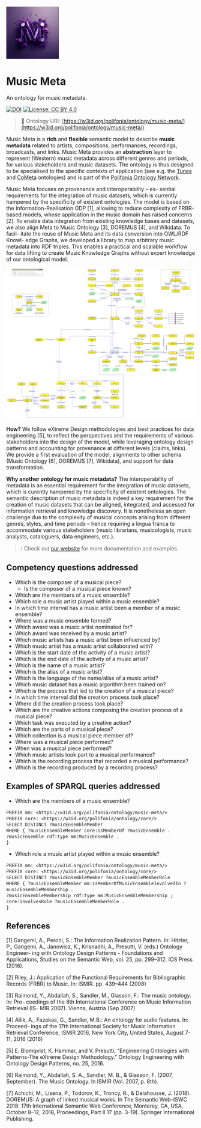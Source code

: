 <p align="left">
<img src="website/static/img/musicmeta_logo.png" width="140">
</p>

# Music Meta

An ontology for music metadata.

[![DOI](https://zenodo.org/badge/372536364.svg)](https://zenodo.org/badge/latestdoi/372536364)
[![License: CC BY 4.0](https://img.shields.io/badge/License-CC_BY_4.0-lightgrey.svg)](https://creativecommons.org/licenses/by/4.0/)

> 🔗 Ontology URI: [https://w3id.org/polifonia/ontology/music-meta/](https://w3id.org/polifonia/ontology/music-meta/)

Music Meta is a **rich** and **flexible** semantic model to describe **music metadata** related to artists, compositions, performances, recordings, broadcasts, and links. Music Meta provides an **abstraction** layer to represent (Western) music metadata across different genres and periods, for various stakeholders and music datasets. The ontology is thus designed to be specialised to the specific contexts of application (see e.g. the [Tunes](https://github.com/polifonia-project/tunes-ontology/tree/main) and [CoMeta](https://github.com/polifonia-project/cometa-ontology) ontologies) and is part of the [Polifonia Ontology Network](https://github.com/polifonia-project/ontology-network).

Music Meta focuses on provenance and interoperability – es- sential requirements for the integration of music datasets, which is currently hampered by the specificity of existent ontologies. The model is based on the Information-Realisation ODP [1], allowing to reduce complexity of FRBR-based models, whose application in the music domain has raised concerns [2].
To enable data integration from existing knowledge bases and datasets, we also align Meta to Music Ontology [3], DOREMUS [4], and Wikidata. To facil- itate the reuse of Music Meta and its data conversion into OWL/RDF Knowl- edge Graphs, we developed a library to map arbitrary music metadata into RDF triples. This enables a practical and scalable workflow for data lifting to create Music Knowledge Graphs without expert knowledge of our ontological model.

![overview](diagrams/music_meta.png)

**How?** We follow eXtreme Design methodologies and best practices for data engineering [5], to reflect the perspectives and the requirements of various stakeholders into the design of the model, while leveraging ontology design patterns and accounting for provenance at different levels (claims, links). We provide a first evaluation of the model, alignments to other schema (Music Ontology [6], DOREMUS [7], Wikidata), and support for data transformation.

**Why another ontology for music metadata?** The interoperability of metadata is an essential requirement for the integration of music datasets, which is curently hampered by the specificity of existent ontologies. The semantic description of music metadata is indeed a key requirement for the creation of music datasets that can be aligned, integrated, and accessed for information retrieval and knowledge discovery. It is nonetheless an open challenge due to the complexity of musical concepts arising from different genres, styles, and time periods – hence requiring a lingua franca to accommodate various stakeholders (music librarians, musicologists, music analysts, cataloguers, data engineers, etc.).

> :information_source: Check out [our website](https://polifonia-project.github.io/music-meta-ontology/) for more documentation and examples.

<!-- ![Overview of Music Meta](diagrams/music_meta.png) -->

## Competency questions addressed

- Which is the composer of a musical piece?
  -  Is the composer of a musical piece known?
-  Which are the members of a music ensemble?
-  Which role a music artist played within a music ensemble?
-  In which time interval has a music artist been a member of a music ensemble?
-  Where was a music ensemble formed?
-  Which award was a music artist nominated for?
-  Which award was received by a music artist?
-  Which music artists has a music artist been influenced by?
-  Which music artist has a music artist collaborated with?
-  Which is the start date of the activity of a music artist?
-  Which is the end date of the activity of a music artist?
-  Which is the name of a music artist?
-  Which is the alias of a music artist?
-  Which is the language of the name/alias of a music artist?
-  Which music dataset has a music algorithm been trained on?
-  Which is the process that led to the creation of a musical piece?
-  In which time interval did the creation process took place?
-  Where did the creation process took place?
-  Which are the creative actions composing the creation process of a musical piece?
-  Which task was executed by a creative action?
-  Which are the parts of a musical piece?
-  Which collection is a musical piece member of?
-  Where was a musical piece performed?
-  When was a musical piece performed?
- Which music artists took part to a musical performance?
- Which is the recording process that recorded a musical performance?
- Which is the recording produced by a recording process?
  
  
## Examples of SPARQL queries addressed
- Which are the members of a music ensemble?
```
PREFIX mm: <https://w3id.org/polifonia/ontology/music-meta/>
PREFIX core: <https://w3id.org/polifonia/ontology/core/>
SELECT DISTINCT ?musicEnsembleMember
WHERE { ?musicEnsembleMember core:isMemberOf ?musicEnsemble .
?musicEnsemble rdf:type mm:MusicEnsemble .
}
```

- Which role a music artist played within a music ensemble?
```
PREFIX mm: <https://w3id.org/polifonia/ontology/music-meta/>
PREFIX core: <https://w3id.org/polifonia/ontology/core/>
SELECT DISTINCT ?musicEnsembleMember ?musicEnsembleMemberRole
WHERE { ?musicEnsembleMember mm:isMemberOfMusicEnsembleInvolvedIn ?musicEnsembleMembership .
?musicEnsembleMembership rdf:type mm:MusicEnsembleMembership ;
core:involvesRole ?musicEnsembleMemberRole .
}
```

## References

[1] Gangemi, A., Peroni, S.: The Information Realization Pattern. In: Hitzler, P., Gangemi, A., Janowicz, K., Krisnadhi, A., Presutti, V. (eds.) Ontology Engineer- ing with Ontology Design Patterns - Foundations and Applications, Studies on the Semantic Web, vol. 25, pp. 299–312. IOS Press (2016).

[2] Riley, J.: Application of the Functional Requirements for Bibliographic Records (FRBR) to Music. In: ISMIR. pp. 439–444 (2008)

[3] Raimond, Y., Abdallah, S., Sandler, M., Giasson, F.: The music ontology. In: Pro- ceedings of the 8th International Conference on Music Information Retrieval (IS- MIR 2007). Vienna, Austria (Sep 2007)

[4] Allik, A., Fazekas, G., Sandler, M.B.: An ontology for audio features. In: Proceed- ings of the 17th International Society for Music Information Retrieval Conference, ISMIR 2016, New York City, United States, August 7-11, 2016 (2016)

[5] E. Blomqvist, K. Hammar, and V. Presutti, “Engineering Ontologies with Patterns-The eXtreme Design Methodology.” Ontology Engineering with Ontology Design Patterns, no. 25, 2016.

[6] Raimond, Y., Abdallah, S. A., Sandler, M. B., & Giasson, F. (2007, September). The Music Ontology. In ISMIR (Vol. 2007, p. 8th).

[7] Achichi, M., Lisena, P., Todorov, K., Troncy, R., & Delahousse, J. (2018). DOREMUS: A graph of linked musical works. In The Semantic Web–ISWC 2018: 17th International Semantic Web Conference, Monterey, CA, USA, October 8–12, 2018, Proceedings, Part II 17 (pp. 3-19). Springer International Publishing.